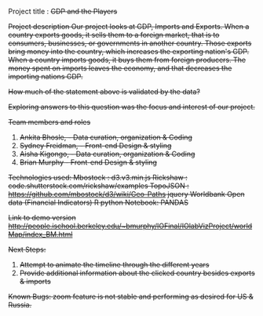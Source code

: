 Project title : <s>GDP and the Players<s>

Project description
Our project looks at GDP, Imports and Exports. When a country exports goods, it sells them to a foreign market, that is to consumers, businesses, or governments in another country. Those exports bring money into the country, which increases the exporting nation's GDP. When a country imports goods, it buys them from foreign producers. The money spent on imports leaves the economy, and that decreases the importing nations GDP. 

How much of the statement above is validated by the data? 

Exploring answers to this question was the focus and interest of our project. 

Team members and roles
 1. Ankita Bhosle, - Data curation, organization & Coding
 2. Sydney Freidman, - Front-end Design & styling
 3. Aisha Kigongo, - Data curation, organization & Coding
 4. Brian Murphy - Front-end Design & styling
 
Technologies used:
Mbostock : d3.v3.min.js
Rickshaw : code.shutterstock.com/rickshaw/examples
TopoJSON : https://github.com/mbostock/d3/wiki/Geo-Paths
jquery
Worldbank Open data (Financial Indicators)
R
python Notebook: PANDAS

Link to demo version
http://people.ischool.berkeley.edu/~bmurphy/IOFinal/IOlabVizProject/worldMap/index_BM.html

Next Steps:
 1. Attempt to animate the timeline through the different years
 2. Provide additional information about the clicked country besides exports & imports
 
Known Bugs:
zoom feature is not stable and performing as desired for US & Russia. 
 
